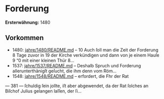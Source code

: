 # Forderung

**Ersterwähnung:** 1480

## Vorkommen
- 1480: [jahre/1480/README.md](../jahre/1480/README.md) – 10 Auch ſoll man die Zeit der Forderung 8 Tage zuvor in
19 der Kirche verkündigen und dann von je einem Hauſe 9
“0 mit einer kleinen Thür 8...
- 1537: [jahre/1537/README.md](../jahre/1537/README.md) – Deshalb Spruch und
Forderung allerunterthänigſt geſucht, die ihm denn vom
Röm...
- 1548: [jahre/1548/README.md](../jahre/1548/README.md) – erfordert, die Fhr der Rat


— 381 —
ſchuldig ſein jollte, iſt aber abgewendet, da der Rat ſolches
an Biſchof Julius gelangen laſſen, der ſi...
